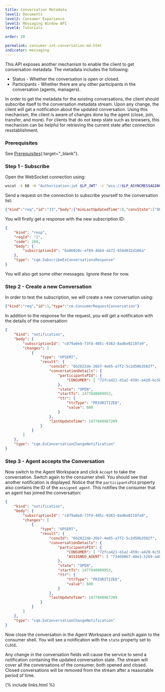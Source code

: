 ```yaml
---
title: Conversation Metadata
level1: Documents
level2: Consumer Experience
level3: Messaging Window API
level4: Tutorials

order: 20

permalink: consumer-int-conversation-md.html
indicator: messaging
---
```


This API exposes another mechanism to enable the client to get conversation metadata. The metadata includes the following:

* Status - Whether the conversation is open or closed.
* Participants - Whether there are any other participants in the conversation (agents, managers).

In order to get the metadata for the existing conversations, the client should subscribe itself to the conversation metadata stream. Upon any change, the client will get a notification about the updated conversation. Using this mechanism, the client is aware of changes done by the agent (close, join, transfer, and more). For clients that do not keep state such as browsers, this mechanism can be helpful for retrieving the current state after connection resstablishment.

### Prerequisites
See [Prerequisites](consumer-int-get-msg.html#prerequisites){:target="_blank"}.

### Step 1 - Subscribe

Open the WebSocket connection using:

```sh
wscat -k 60 -H "Authorization:jwt $LP_JWT" -c "wss://$LP_ASYNCMESSAGINGENT/ws_api/account/$LP_ACCOUNT/messaging/consumer?v=3"
```

Send a request on the connection to subscribe yourself to the conversation list:

```json
{"kind":"req","id":"33","body":{"minLastUpdatedTime":0,"convState":["OPEN","CLOSE"]},"type":"cqm.SubscribeExConversations"    }
```

You will firstly get a response with the new subscription ID:

```json
{
	"kind": "resp",
	"reqId": "1",
	"code": 200,
	"body": {
		"subscriptionId": "6a06020c-ef69-4bb4-ab72-934d032d106a"
	},
	"type": "cqm.SubscribeExConversationsResponse"
}
```

You will also get some other messages. Ignore these for now.

### Step 2 - Create a new Conversation

In order to test the subscription, we will create a new conversation using:


```json
{"kind":"req","id":1,"type":"cm.ConsumerRequestConversation"}
```

In addition to the response for the request, you will get a notification with the details of the conversation:

```json
{
	"kind": "notification",
	"body": {
		"subscriptionId": "c879a0e8-73fd-405c-9363-8ad6e0218fa9",
		"changes": [
			{
				"type": "UPSERT",
				"result": {
					"convId": "6b2622de-26b7-4e05-a7f2-5c2d50b3502f",
					"conversationDetails": {
						"participantsPId": {
							"CONSUMER": [ "72fca421-d1a2-459c-a420-6c5b1f3e75b0" ]
						},
						"state": "OPEN",
						"startTs": 1477840809953,
						"ttr": {
							"ttrType": "PRIORITIZED",
							"value": 600
						}
					},
					"lastUpdateTime": 1477840967209
				}
			}
		]
	},
	"type": "cqm.ExConversationChangeNotification"
}
```

### Step 3 - Agent accepts the Conversation

Now switch to the Agent Workspace and click ``Accept`` to take the conversation. Switch again to the consumer shell. You should see that another notification is displayed. Notice that the ``participantsPId`` property also contains the ID of the ``assigned agent``. This notifies the consumer that an agent has joined the conversation:

```json
{
	"kind": "notification",
	"body": {
		"subscriptionId": "c879a0e8-73fd-405c-9363-8ad6e0218fa9",
		"changes": [
			{
				"type": "UPSERT",
				"result": {
					"convId": "6b2622de-26b7-4e05-a7f2-5c2d50b3502f",
					"conversationDetails": {
						"participantsPId": {
							"CONSUMER": [ "72fca421-d1a2-459c-a420-6c5b1f3e75b0" ],
							"ASSIGNED_AGENT": [	"734d9867-40e3-52b9-a401-07e877676d64" ]
						},
						"state": "OPEN",
						"startTs": 1477840809953,
						"ttr": {
							"ttrType": "PRIORITIZED",
							"value": 600
						}
					},
					"lastUpdateTime": 1477840967209
				}
			}
		]
	},
	"type": "cqm.ExConversationChangeNotification"
}
```

Now close the conversation in the Agent Workspace and switch again to the consumer shell. You will see a notification with the ``state`` property set to ``CLOSE``.

Any change in the conversation fields will cause the service to send a notification containing the updated conversation state. The stream will cover all the conversations of the consumer, both opened and closed. Closed conversations will be removed from the stream after a reasonable period of time.

{% include links.html %}
